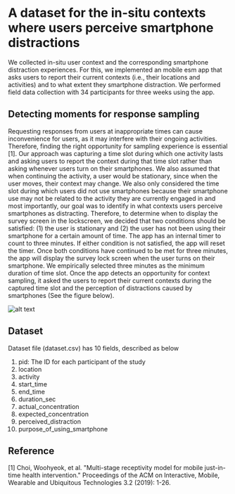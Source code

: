 # A dataset for the in-situ contexts where users perceive smartphone distractions

We collected in-situ user context and the corresponding smartphone distraction experiences. For this, we implemented an mobile esm app that asks users to report their current contexts (i.e., their locations and activities) and to what extent they smartphone distraction. We performed field data collection with 34 participants for three weeks using the app.

## Detecting moments for response sampling

Requesting responses from users at inappropriate times can cause inconvenience for users, as it may interfere with their ongoing activities. Therefore, finding the right opportunity for sampling experience is essential [1]. Our approach was capturing a time slot during which one activity lasts and asking users to report the context during that time slot rather than asking whenever users turn on their smartphones. We also assumed that when continuing the activity, a user would be stationary, since when the user moves, their context may change. We also only considered the time slot during which users did not use smartphones because their smartphone use may not be related to the activity they are currently engaged in and most importantly, our goal was to identify in what contexts users perceive smartphones as distracting. Therefore, to determine when to display the survey screen in the lockscreen, we decided that two conditions should be satisfied: (1) the user is stationary and (2) the user has not been using their smartphone for a certain amount of time. The app has an internal timer to count to three minutes. If either condition is not satisfied, the app will reset the timer. Once both conditions have continued to be met for three minutes, the app will display the survey lock screen when the user turns on their smartphone. We empirically selected three minutes as the minimum duration of time slot. Once the app detects an opportunity for context sampling, it asked the users to report their current contexts during the captured time slot and the perception of distractions caused by smartphones (See the figure below).

![alt text](https://github.com/Kaist-ICLab/positive-computing-distracting-context/blob/1bc5f9937d0e1f9be6b0febb0531829f439b35b5/esm_app_screen.jpg?raw=true)

## Dataset

Dataset file (dataset.csv) has 10 fields, described as below
1. pid: The ID for each participant of the study
2. location
3. activity
4. start_time
5. end_time
6. duration_sec
7. actual_concentration
8. expected_concentration
9. perceived_distraction
10. purpose_of_using_smartphone

## Reference
[1] Choi, Woohyeok, et al. "Multi-stage receptivity model for mobile just-in-time health intervention." Proceedings of the ACM on Interactive, Mobile, Wearable and Ubiquitous Technologies 3.2 (2019): 1-26.
